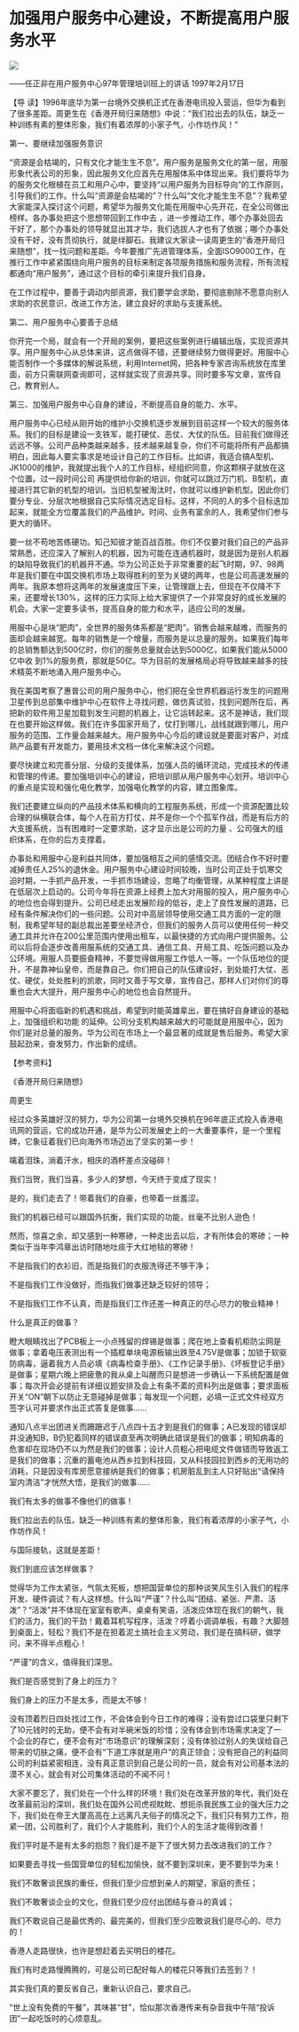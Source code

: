 # 加强用户服务中心建设，不断提高用户服务水平
<img class="pv" src="https://api.visitor.plantree.me/visitor-badge/pv?namespace=plantree.me&key=renzhengfei-speeches/加强用户服务中心建设不断提高用户服务水平.md">


——任正非在用户服务中心97年管理培训班上的讲话
1997年2月17日



【导  读】1996年底华为第一台境外交换机正式在香港电讯投入营运，但华为看到了很多差距。周更生在《香港开局归来随想》中说：“我们拉出去的队伍，缺乏一种训练有素的整体形象，我们有着浓厚的小家子气，小作坊作风！”



第一、要继续加强服务意识

“资源是会枯竭的，只有文化才能生生不息”。用户服务是服务文化的第一层，用服形象代表公司的形象，因此服务文化应首先在用服体系中体现出来。我们要将华为的服务文化根植在员工和用户心中，要坚持“以用户服务为目标导向”的工作原则，引导我们的工作。什么叫“资源是会枯竭的”？什么叫“文化才能生生不息”？我希望大家能深入探讨这个问题，希望华为服务文化能在用服中心先开花，在全公司做出榜样。各办事处把这个思想带回到工作中去 ，进一步推动工作，哪个办事处回去干好了，那个办事处的领导就显出其才华，我们选拔人才也有了依据；哪个办事处没有干好，没有贯彻执行，就是绊脚石。我建议大家读一读周更生的“香港开局归来随想”，找一找问题和差距。今年要推广先进管理体系，全面ISO9000工作，在推行工作中紧紧围绕向用户服务的目标来制定各项服务措施和服务流程，所有流程都通向“用户服务”，通过这个目标的牵引来提升我们自身。

在工作过程中，要善于调动内部资源，我们要学会求助，要彻底剔除不愿意向别人求助的农民意识，改进工作方法，建立良好的求助与支援系统。

第二、用户服务中心要善于总结

你开完一个局，就会有一个开局的案例，要把这些案例进行编辑出版，实现资源共享。用户服务中心从总体来讲，这点做得不错，还要继续努力做得更好。用服中心能否制作一个多媒体的解说系统，利用Internet网，把各种专家咨询系统放在库里面，前方只需联网查询即可，这样就实现了资源共享。同时要多写文章，宣传自己，教育别人。

第三、加强用户服务中心自身的建设，不断提高自身的能力、水平。

用户服务中心已经从刚开始的维护小交换机逐步发展到目前这样一个较大的服务体系。我们的目标是建设一支铁军，能打硬仗、恶仗、大仗的队伍。目前我们做得还远远不够。公司产品种类越来越多，技术越来越复杂，你们不可能将所有产品都搞明白，因此每人要实事求是地设计自己的工作目标。比如讲，我适合搞A型机、JK1000的维护，我就提出我个人的工作目标，经组织同意，你这颗棋子就放在这个位置。过一段时间公司 再提供给你新的培训，你就可以跳过万门机、B型机，直接进行其它新的机型的培训。当旧机型被淘汰时，你就可以维护新机型。因此你们要分专业、分层次地根据自己实际情况选定目标。这样，不同的人的多个目标迭加起来，就能全方位覆盖我们的产品维护。时间、业务有富余的人，我希望你们参与更大的循环。

要一丝不苟地苦练硬功。知己知彼才能百战百胜。你们不仅要对我们自己的产品非常熟悉，还应深入了解别人的机器，因为可能在连通机器时，就是因为是别人机器的缺陷导致我们的机器开不通。华为公司正处于非常重要的起飞时期，97、98两年是我们要在中国交换机市场上取得胜利的至为关键的两年，也是公司高速发展的两年。我原本想将这两年的发展速度压下来，让管理跟上去，但现在不仅降不下来，还要增长130%，这样的压力实际上给大家提供了一个非常良好的成长发展的机会。大家一定要多读书，提高自身的能力和水平，适应公司的发展。

用服中心是块“肥肉”，全世界的服务体系都是“肥肉”。销售会越来越难，而服务的面却会越来越宽。每年的销售是一个增量，而服务是以总量的服务。如果我们每年的总销售额达到500亿时，你们的服务总量就会达到5000亿，如果我们能从5000亿中收 到1%的服务费，那就是50亿。华为目前的发展格局必将导致越来越多的技术精英不断地涌入用户服务中心。

我在美国考察了惠普公司的用户服务中心，他们把在全世界机器运行发生的问题用卫星传到总部集中维护中心在软件上寻找问题，做仿真试验，找到问题所在后，再把新的软件用卫星加载到发生问题的机器上，让它运转起来。这不是神话，我们现在也要开始这样做。我们在许多国家开局了，仗打到哪儿，战线就跟到哪儿，用户服务的范围、工作量会越来越大。用户服务中心今后的建设就是要面对客户，对成熟产品要有开发能力，要用技术文档一体化来解决这个问题。

要尽快建立和完善分层、分级的支援体系，加强人员的循环流动，完成技术的传递和管理的传递。要加强培训中心的建设，把培训部从用户服务中心划开。培训中心的重点是实现和强化电化教学，加强电化教学的内容，建立图象库。

我们还要建立纵向的产品技术体系和横向的工程服务系统，形成一个资源配置比较合理的纵横联合体，每个人在前方打仗，并不是你一个个孤军作战，而是有后方的大支援系统，当有困难时一定要求助，这才显示出是公司的力量 、公司强大的组织体系，在你的后方支撑着。

办事处和用服中心是利益共同体，要加强相互之间的感情交流。团结合作不好时要减掉责任人25%的退休金。用户服务中心建设时间较晚，当时公司正处于饥寒交迫时期，一手抓产品开发，一手抓市场建设，忽略了均衡管理，从某种程度上讲是在低层次上启动的。公司今年将在资源上经费上加大对用服的投入，用户服务中心的地位也会得到提升。公司已经走出发展阶段的低谷，走上了良性发展的道路，已经有条件解决你们的一些问题。公司对中高层领导使用交通工具方面的一定的限制，我希望年轻的副总裁出差要坐经济仓，但我们的服务人员可以使用任何一种交通工具并允许在200公里范围内使用出租车，以最快捷的方式向用户提供服务。公司以后将会逐步改善用服系统的交通工具、通信工具、开局工具、吃饭问题以及办公环境。用服人员要振奋精神，不要觉得做用服工作低人一等。一个队伍地位的提升，不是靠神仙皇帝，而是靠自己。你们把自己的队伍建设好，到处能打大仗、恶仗、硬仗，处处胜利的凯歌，同时又善于写文章，宣传自己，那样人们对你们的尊重也会大大提升，用户服务中心的地位也会自然提升。

用服中心将面临新的机遇和挑战，希望到时能英雄辈出，要在搞好自身建设的基础上，加强组织和功能 的延伸。公司分支机构越来越大的可能就是用服中心，因为你们是对总量的服务。华为公司在市场上一个最显著的成就是售后服务。希望大家鼓起劲来，奋发努力，作出新的成绩。



【参考资料】

《香港开局归来随想》

周更生

经过众多英雄好汉的努力，华为公司第一台境外交换机在96年底正式投入香港电讯网的营运，它的成功开通，是华为公司发展史上的一大重要事件，是一个里程碑，它象征着我们已向海外市场迈出了坚实的第一步！

噙着泪珠，淌着汗水，相庆的酒杯差点没碰碎！

我们当贺，我们当喜，多少人的梦想，今天终于变成了现实！

是的，我们走去了！带着我们的自豪，也带着一丝羞涩。

我们的机器已经可以跟国外抗衡，我们实现的功能，丝毫不比别人逊色！

然而，惊喜之余，却又感到一种寒碜，一种走出去以后，才有所体会的寒碜；一种类似于当年李鸿章出访时随地吐痰于大红地毯的寒碜！

不是指我们的衣衫旧，而是指我们的衣服洗得还不够干净；

不是指我们工作没做好，而指我们做事还缺乏较好的领导；

不是指我们工作不认真，而是指我们工作还差一种真正的尽心尽力的敬业精神！

什么是真正的做事？

瞪大眼睛找出了PCB板上一小点残留的焊锡是做事；爬在地上查看机柜防尘网是做事；拿着电压表测出有一个插框单块电源板输出跌至4.75V是做事；加锁于软驱防病毒，逼着我方人员必填《病毒检查手册》、《工作记录手册》、《坏板登记手册》是做事；星期六晚上把疲惫的我从桌上叫醒而只是想进一步确认一下系统配置是做事；每次开会必提前有详细议题安排及会上有条不紊的资料列出是做事；要求面板开关“ON”朝下以防止无意碰掉是做事；每发现一个问题，必填一正式文件经双方签字认可并要求作出正式答复是做事……

通知八点半出团进关而跚跚迟于八点四十五才到是我们的做事；A已发现的错误却并没通知B，B仍犯着同样的错误直至再次明确此错误是我们的做事；明知病毒的危害却在现场仍不以为然是我们的做事；设计人员粗心把电缆文件做错而导致返工是我们的做事；沉重的蓄电池从西乡拉到科技园，又从科技园拉到西乡的无用功的消耗，只是因没有库房愿意接纳是我们的做事；机房脏乱到主人只好贴出“请保持室内清洁”才恍然大悟，是我们的做事……

我们有太多的做事不像他们的做事！

我们拉出去的队伍，缺乏一种训练有素的整体形象，我们有着浓厚的小家子气，小作坊作风！

与国际接轨，这就是差距！

我们到底应该怎样做事？

觉得华为工作太紧张，气氛太死板，想把国营单位的那种谈笑风生引入我们的程序开发、硬件调试？有人这样想。什么叫“严谨”？什么叫“团结、紧张、严肃、活泼”？“活泼”并不体现在室室有歌声、桌桌有笑语，活泼应体现在我们的朝气，我们的活力，我们的干劲！戴着耳机写程序，活泼？哼着小调调单板，有趣？大脚翘到桌面上，轻松？我们不是在担着泥土搞社会主义劳动，我们是在搞科研，做学问，来不得半点粗心！

 “严谨”的含义，值得我们深思。

我们是否感觉到了身上的压力？

我们身上的压力不是太多，而是太不够！

没有顶着烈日四处找过工作，不会体会到今日工作的难得；没有尝过口袋里只剩下了10元钱时的无助，便不会有对半碗米饭的珍惜；没有体会到市场需求决定了一个企业的存亡，便不会有对“市场意识”的理解深刻；没有体验过别人的失误给自己带来的切肤之痛，便不会有“下道工序就是用户”的真正领会；没有把自己的利益同公司的利益紧密相连，没有真正意识到自己是公司的一员，就会有对公司基本法的漠不关心，就会有对公司集体活动的不闻不问！

大家不要忘了，我们处在一个什么样的环境！我们处在改革开放的年代，我们处在改革最前沿的深圳，我们处在国外公司虎视眈眈、想扼杀我民族工业的强大压力之下，我们处在帝王大厦高高在上远离凡夫俗子的情况之下，我们只有努力工作，抱紧一团，公司胜利了，我们个人才能胜利，我们个人的生活才能得到改善！

我们平时是不是有太多的抱怨？我们是不是下了很大努力去改进我们的工作？

如果要去寻找一些国营单位的轻松加愉快，就不要到深圳来，更不要到华为来！

我们不敢奢谈民族的重任，但我们至少应想到亲人的期望，家庭的责任；

我们不敢奢谈企业的文化，但我们至少应付出团结与奋斗的真诚；　　

我们不敢说自己是最优秀的、最完美的，但我们至少应敢说我们是尽心的、尽力的！

香港人走路很快，也许是想赶着去买明日的楼花。

我们有时走路慢腾腾的，可是公司已配好每人的楼花只等我们去签到？！

其实我们真的要反省自己，重新认识自己，要求自己。

 “世上没有免费的午餐”，其味甚“甘”，恰似那次香港传来有杂音我中午陪“投诉团”一起吃饭时的心烦意乱。
